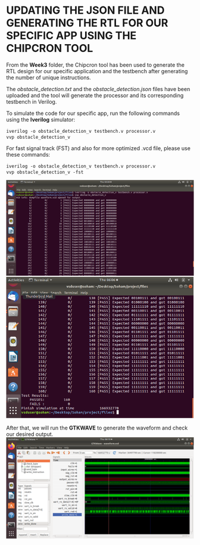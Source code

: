 # UPDATING THE JSON FILE AND GENERATING THE RTL FOR OUR SPECIFIC APP USING THE CHIPCRON TOOL #

From the **Week3** folder, the Chipcron tool has been used to generate the RTL design for our specific application and the testbench after generating the number of unique instructions.

The *obstacle_detection.txt* and the *obstacle_detection.json* files have been uploaded and the tool will generate the processor and its corresponding testbench in Verilog.

To simulate the code for our specific app, run the following commands using the **Iverilog** simulator:
```
iverilog -o obstacle_detection_v testbench.v processor.v
vvp obstacle_detection_v
```
For fast signal track (FST) and also for more optimized .vcd file, please use these commands:
```
iverilog -o obstacle_detection_v testbench.v processor.v
vvp obstacle_detection_v -fst
```

![image1](/week5/iverilog_commands.png)
![image2](/week5/simulation.png)

After that, we will run the **GTKWAVE** to generate the waveform and check our desired output.
![image3](/week5/output_gtkwave.png)
